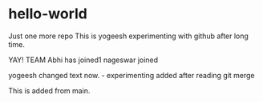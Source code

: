# hello-world
Just one more repo
This is yogeesh experimenting with github after long time. 

YAY! TEAM 
Abhi has joined1
nageswar joined

yogeesh changed text now. - experimenting
added after reading git merge

This is added from main.

